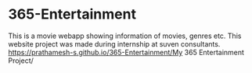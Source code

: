 # 365-Entertainment
This is a movie webapp showing information of movies, genres etc.
This website project was made during internship at suven consultants.
https://prathamesh-s.github.io/365-Entertainment/My 365 Entertainment Project/
